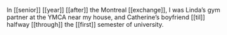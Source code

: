 In [[senior]] [[year]] [[after]] the Montreal [[exchange]], I was Linda’s gym partner at the YMCA near my house, and Catherine’s boyfriend [[til]] halfway [[through]] the [[first]] semester of university. 